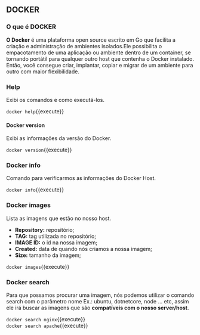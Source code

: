 ## DOCKER

### O que é DOCKER
**O Docker** é uma plataforma open source escrito em Go que facilita a criação e administração de ambientes isolados.Ele possibilita o empacotamento de uma aplicação ou ambiente dentro de um container, se tornando portátil para qualquer outro host que contenha o Docker instalado. Então, você consegue criar, implantar, copiar e migrar de um ambiente para outro com maior flexibilidade.

### Help
Exibi os comandos e como executá-los.

`docker help`{{execute}}

#### Docker version
Exibi as informações da versão do Docker.

`docker version`{{execute}}

### Docker info

Comando para verificarmos as informações do Docker Host.

`docker info`{{execute}}

### Docker images

Lista as imagens que estão no nosso host.

- **Repository:** repositório;
- **TAG:** tag utilizada no repositório;
- **IMAGE ID:** o id na nossa imagem;
- **Created:** data de quando nós criamos a nossa imagem;
- **Size:** tamanho da imagem;

`docker images`{{execute}}

### Docker search

Para que possamos procurar uma imagem, nós podemos utilizar o comando search com o parâmetro nome Ex.: ubuntu, dotnetcore, node … etc, assim ele irá buscar as imagens que são **compatíveis com o nosso server/host**.

`docker search nginx`{{execute}} <br>
`docker search apache`{{execute}} <br>